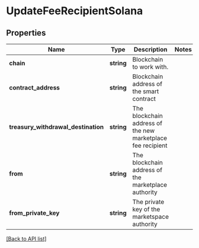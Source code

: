 # UpdateFeeRecipientSolana

## Properties

Name | Type | Description | Notes
------------ | ------------- | ------------- | -------------
**chain** | **string** | Blockchain to work with. |
**contract_address** | **string** | Blockchain address of the smart contract |
**treasury_withdrawal_destination** | **string** | The blockchain address of the new marketplace fee recipient |
**from** | **string** | The blockchain address of the marketplace authority |
**from_private_key** | **string** | The private key of the marketspace authority |

[[Back to API list]](../../README.md#api-endpoints)
